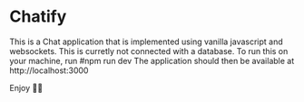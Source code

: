 # Chatify


This is a Chat application that is implemented using vanilla javascript and websockets. This is curretly not connected with a database. 
To run this on your machine, run
#npm run dev
The application should then be available at http://localhost:3000


Enjoy 🤘🏽
